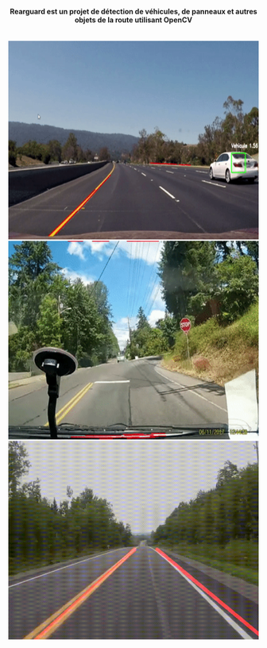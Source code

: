 

<p align="center">
    <b>Rearguard est un projet de détection de véhicules, de panneaux et autres objets de la route utilisant OpenCV</b><br>
  <br><br>
    <img src="gif1.gif" alt="Vidéo sur l'autoroute" style="width:540px;height:400px;"><img src="gif2.gif" alt="Vidéo du stop" style="width:540px;height:400px;"><img src="gif3.gif" alt="Vidéo des lignes" style="width:540px;height:400px;">
</p>
